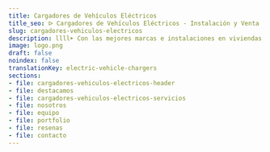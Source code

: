 ```yaml
---
title: Cargadores de Vehículos Eléctricos
title_seo: ᐅ Cargadores de Vehículos Eléctricos - Instalación y Venta
slug: cargadores-vehiculos-electricos
description: llll➤ Con las mejores marcas e instalaciones en viviendas y garajes comunitarios. ✅ Contáctanos para asesoramiento personalizado y presupuestos.
image: logo.png
draft: false
noindex: false
translationKey: electric-vehicle-chargers
sections:
- file: cargadores-vehiculos-electricos-header
- file: destacamos
- file: cargadores-vehiculos-electricos-servicios
- file: nosotros
- file: equipo
- file: portfolio
- file: resenas
- file: contacto
---
```

